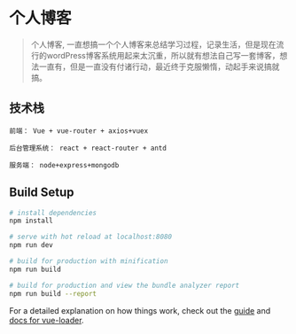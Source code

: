 # 个人博客

> 个人博客, 一直想搞一个个人博客来总结学习过程，记录生活，但是现在流行的wordPress博客系统用起来太沉重，所以就有想法自己写一套博客，想法一直有，但是一直没有付诸行动，最近终于克服懒惰，动起手来说搞就搞。

## 技术栈

```
前端： Vue + vue-router + axios+vuex

后台管理系统： react + react-router + antd 

服务端： node+express+mongodb 
```

## Build Setup

``` bash
# install dependencies
npm install

# serve with hot reload at localhost:8080
npm run dev

# build for production with minification
npm run build

# build for production and view the bundle analyzer report
npm run build --report
```

For a detailed explanation on how things work, check out the [guide](http://vuejs-templates.github.io/webpack/) and [docs for vue-loader](http://vuejs.github.io/vue-loader).
